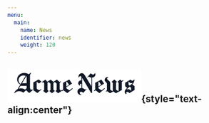 ```yaml
---
menu: 
  main:
    name: News 
    identifier: news
    weight: 120
---
```

![News](news.png){style="text-align:center"}
---------------------------------------------